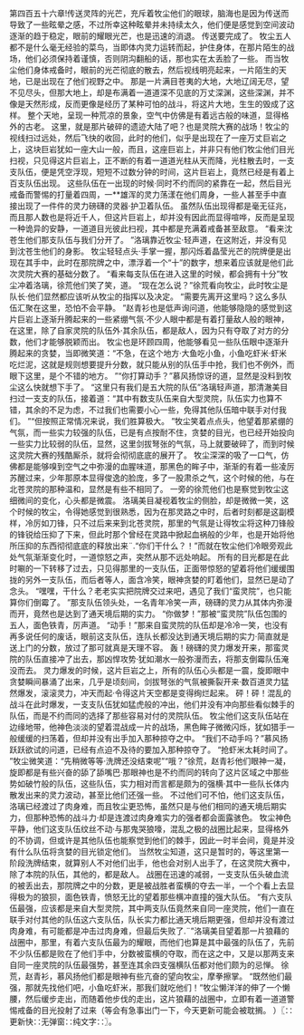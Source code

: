 第四百五十六章!传送灵阵的光芒，充斥着牧尘他们的眼球，脑海也是因为传送而导致了一些眩晕之感，不过所幸这种眩晕并未持续太久，他们便是感觉到空间波动逐渐的趋于稳定，眼前的耀眼光芒，也是迅速的消退。
传送要完成了。
牧尘五人都不是什么毫无经验的菜鸟，当即体内灵力运转而起，护住身体，在那片陌生的战场，他们必须保持着谨慎，否则阴沟翻船的话，那也实在太丢脸了一些。
而当牧尘他们身体戒备时，眼前的光芒彻底的散去，然后视线明亮起来，一片陌生的天地，已是出现在了他们视野之中。
那是一片满目苍夷的大地，大地辽阔无尽，望不见尽头，但那大地上，却是布满着一道道深不见底的万丈深渊，这些深渊，并不像是天然形成，反而更像是经历了某种可怕的战斗，将这片大地，生生的毁成了这样。
整个天地，呈现一种荒凉的景象，空气中仿佛是有着远古般的味道，显得格外的古老。
这里，就是那片破碎的遗迹大陆了吧？也是灵院大赛的战场！牧尘的视线扫过远处，然后飞快的收回，此时的他们，似乎是出现在了一座万丈巨岩之上，这块巨岩犹如一座大山一般，而且，这座巨岩上，并非只有他们牧尘他们目光扫视，只见得这片巨岩上，正不断的有着一道道光柱从天而降，光柱散去时，一支支队伍，便是凭空浮现，短短不过数分钟的时间，这片巨岩上，竟然已经是有着上百支队伍出现。
这些队伍在一出现的时候·同时不约而同的紧靠在一起，然后目光戒备而警惕的打量着四周，一**雄浑的灵力荡漾在他们周身，一些人甚至手中直接出现了一件件的灵力磅礴的灵器·护卫着队伍。
虽然队伍出现得都是毫无征兆，而且那人数也是将近千人，但这片巨岩上，却并没有因此而显得喧哗，反而是呈现一种诡异的安静，一道道目光彼此扫视，其中都是充满着戒备甚至敌意。
“看来沈苍生他们那支队伍与我们分开了。
”洛璃靠近牧尘·轻声道，在这附近，并没有见到沈苍生他们的身影。
牧尘轻轻点头·手掌一握，那闪烁着晶莹光芒的院牌便是出现在其手中，此时在那院牌之中，漂浮着一个“十”的数字，想来着应该就是他们此次灵院大赛的基础分数了。
“看来每支队伍在进入这里的时候，都会拥有十分”牧尘冲着洛璃，徐荒他们笑了笑，道。
“现在怎么说？”徐荒看向牧尘，此时牧尘是队长·他们显然都应该听从牧尘的指挥以及决定。
“需要先离开这里吗？这么多队伍汇聚在这里，恐怕不会平静。
”赵青衫也是低声询问道，他能够隐隐的感觉到这片巨岩上逐渐升腾起来的一些紧绷气氛·不少人眼中都是有着打量敌人般的眼神，在这里，除了自家灵院的队伍外·其余队伍，都是敌人，因为只有夺取了对方的分数，他们才能够脱颖而出。
牧尘也是环顾四周，他能够看见一些队伍眼中逐渐升腾起来的贪婪，当即微笑道：“不急，在这个地方·大鱼吃小鱼，小鱼吃虾米·虾米吃烂泥，这就是规则想要提升分数，就只能从别的队伍手中抢，我们也不例外，而眼下这里，是个不错的地方。
”“你打算动手？”慕风扬惊讶的道，显然是没料到牧尘这么快就想下手了。
“这里只有我们是五大院的队伍”洛璃轻声道，那清澈美目扫过一支支的队伍，接着道：“其中有数支队伍来自大型灵院，队伍实力也算不错，其余的不足为虑，不过我们也需要小心一些，免得其他队伍暗中联手对付我们。
”“但按照正常情况来说，我们胜算极大。
”牧尘笑着点点头，他望着那紧绷的气氛，而一些实力较强的队伍，已是有点按耐不住，贪婪的目光，也已经开始投向一些实力比较弱的队伍，显然，这里剑拔弩张的气氛，马上就要破碎了，而到时候这灵院大赛的残酷厮杀，就将会彻彻底底的展开了。
牧尘深深的吸了一口气，仿佛都是能够嗅到空气之中弥漫的血腥味道，那黑色的眸子中，渐渐的有着一些凌厉苏醒过来，少年那原本显得俊逸的脸庞，多了一股肃杀之气，这个时候的他，与在北苍灵院的那种温和，显然是有些不相同了。
一旁的徐荒他们也是察觉到牧尘这细微间的变化，心头都是微震。
洛璃美目凝视着牧尘的侧脸，却是微微一笑，这个时候的牧尘，令得她感觉到很熟悉，因为在那灵路之中时，后者时刻都是这副模样，冷厉如刀锋，只不过后来来到北苍灵院，那里的气氛是让得牧尘将这种刀锋般的锋锐给压抑了下来，但此时那个曾经在灵路中掀起血祸般的少年，也是开始将他所压抑的东西彻彻底底的释放出来¨.“你们干什么？！”而就在牧尘他们冷眼旁观此处气氛渐渐变化时，一道惊怒之声，突然从那不远处响起。
所有的目光都是在此时唰的一下转移了过去，只见得那里的一支队伍，正面带惊怒的望着将他们缓缓围拢的另外一支队伍，而后者等人，面含冷笑，眼神贪婪的盯着他们，显然已是动了念头。
“嘿嘿，干什么？老老实实把院牌交过来吧，遇见了我们“蛮灵院”，也只能算你们倒霉了。
”那支队伍领头处，一名青年冷笑一声，磅礴的灵力从其体内弥漫而开，竟然也是达到了通天境后期的实力。
“你做梦！”那被“蛮灵院”队伍包围的五人，面色铁青，厉声道。
“动手！”那来自蛮灵院的队伍却是冷冷一笑，也没有再多说任何的废话，眼前这支队伍，连队长都没达到通天境后期的实力·简直就是送上门的分数，放过了那可就真是天理不容。
轰！磅礴的灵力爆发开来，那蛮灵院的队伍直接冲了出去，那凶悍攻势·犹如潮水一般弥漫而去，将那支倒霉队伍淹没而去。
灵力爆发的时候，这片巨岩之上，所有的队伍心头都是一震，旋即眼中贪婪瞬间暴涌了出来，几乎是顷刻间，剑拔弩张的气氛被撕裂开来·数百道灵力猛然爆发，滚滚灵力，冲天而起·令得这片天空都是变得绚烂起来。
砰！砰！混乱的战斗在此时爆发，一支支队伍犹如猛虎般的冲出，他们并没有冲向那些看似棘手的队伍，而是不约而同的选择了那些容易对付的灵院队伍。
牧尘他们这支队伍站在边缘地带，他神色淡淡的望着混战成一片的战场，黑色眸子微微闪烁，犹如猎手一般缓缓的扫荡着，但却并没有出手加入那种掠夺之中。
“我们不动手吗？”慕风扬跃跃欲试的问道，已经有点迫不及待的要加入那种掠夺了。
“抢虾米太耗时间了。
”牧尘微笑道：“先稍微等等·洗牌还没结束呢”“哦？”徐荒，赵青衫他们眼神一凝，旋即都是有些兴奋的舔了舔嘴巴·那眼神也是不约而同的转向了这片区域之中那些势如破竹般的队伍，这些队伍，实力相对而言都是颇为的强横·其中一些队长体内散发出来的灵力波动，甚至比他们还强一些。
不过他们可不怕，他们这支队伍，洛璃已经渡过了肉身难，而且牧尘更恐怖，虽然只是与他们相同的通天境后期实力，但那种恐怖的战斗力·却是连渡过肉身难实力的强者都会面露骇色。
牧尘神色平静，他们这支队伍纹丝不动·与那鬼哭狼嚎，混乱之极的战圈比起来，显得格外的不协调，但或许是其他队伍也能察觉到他们的棘手，因此一时半会间，竟是并没有什么队伍将贪婪的目光锁定他们。
当然牧尘知道，这只是暂时的，等这里第一阶段洗牌结束，就算别人不对他们出手，他也会对别人出手了，在这灵院大赛中，除了本院的队伍，其他的，都是敌人。
战圈在迅速的减弱，一支支队伍头破血流的被丢出去，那院牌之中的分数，更是被战胜者蛮横的夺去一半，一个个看上去显得极为的狼狈，面色铁青，愤怒无比的望着那些横冲直撞的强大队伍。
“有六支队伍最强，应该都是来自大型灵院，其中两支队伍竟然来自同一座灵院，他们一直在联手对付其他的队伍这六支队伍，队长实力都比通天境后期更强，但却并没有渡过肉身难，有可能都是冲击过肉身难，但最后失败了.¨”洛璃美目望着那一片狼藉的战圈中，那里，有着六支队伍最为的耀眼，而他们也算是其中最强的队伍了，先前不少队伍都是败在了他们手中，分数被蛮横的夺取，而在这之中，又是以那两支来自同一座灵院的队伍最强势，甚至连其余四支强横队伍都对他们颇为的忌惮。
徐荒，赵青衫，慕风扬他们都是眼神有些亢奋的望向牧尘，摩拳擦掌。
“既然他们最强，那就先找他们吧，小鱼吃虾米，那我们就吃他们！”牧尘懒洋洋的伸了一个懒腰，然后缓步走出，而随着他步伐的走出，这片狼藉的战圈中，立即有着一道道警惕戒备的目光投射了过来（等会有急事出门一下，今天更新可能会被耽搁。
）〖∷更新快∷无弹窗∷纯文字∷〗。
